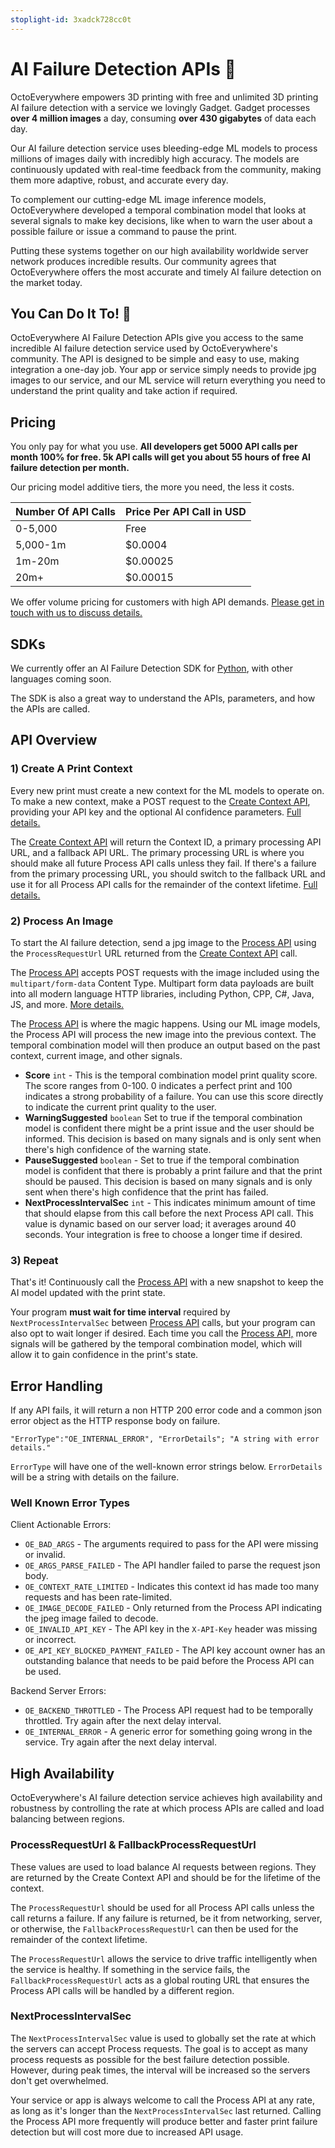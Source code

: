 ```yaml
---
stoplight-id: 3xadck728cc0t
---
```


# AI Failure Detection APIs 🤖

OctoEverywhere empowers 3D printing with free and unlimited 3D printing AI failure detection with a service we lovingly Gadget. Gadget processes **over 4 million images** a day, consuming **over 430 gigabytes** of data each day.

Our AI failure detection service uses bleeding-edge ML models to process millions of images daily with incredibly high accuracy. The models are continuously updated with real-time feedback from the community, making them more adaptive, robust, and accurate every day. 

To complement our cutting-edge ML image inference models, OctoEverywhere developed a temporal combination model that looks at several signals to make key decisions, like when to warn the user about a possible failure or issue a command to pause the print.

Putting these systems together on our high availability worldwide server network produces incredible results. Our community agrees that OctoEverywhere offers the most accurate and timely AI failure detection on the market today.

## You Can Do It To! 🚀

OctoEverywhere AI Failure Detection APIs give you access to the same incredible AI failure detection service used by OctoEverywhere's community. The API is designed to be simple and easy to use, making integration a one-day job. Your app or service simply needs to provide jpg images to our service, and our ML service will return everything you need to understand the print quality and take action if required.

## Pricing 

You only pay for what you use. **All developers get 5000 API calls per month 100% for free. 5k API calls will get you about 55 hours of free AI failure detection per month.** 

Our pricing model additive tiers, the more you need, the less it costs.


Number Of API Calls | Price Per API Call in USD
---------|---------
0-5,000 | Free
5,000-1m | $0.0004
1m-20m |  $0.00025
20m+ | $0.00015



We offer volume pricing for customers with high API demands. [Please get in touch with us to discuss details.](https://octoeverywhere.com/support?source=dev_docs_ai_failure_detection)

## SDKs

We currently offer an AI Failure Detection SDK for [Python](https://github.com/OctoEverywhere/Gadget-Python-Sdk), with other languages coming soon.

The SDK is also a great way to understand the APIs, parameters, and how the APIs are called.

## API Overview

### 1) Create A Print Context

Every new print must create a new context for the ML models to operate on. To make a new context, make a POST request to the [Create Context API](https://octoeverywhere.stoplight.io/docs/octoeverywhere-api-docs/sd17hl8caalt1-create-context), providing your API key and the optional AI confidence parameters. [Full details.](https://octoeverywhere.stoplight.io/docs/octoeverywhere-api-docs/sd17hl8caalt1-create-context)

The [Create Context API](https://octoeverywhere.stoplight.io/docs/octoeverywhere-api-docs/sd17hl8caalt1-create-context) will return the Context ID, a primary processing API URL, and a fallback API URL. The primary processing URL is where you should make all future Process API calls unless they fail. If there's a failure from the primary processing URL, you should switch to the fallback URL and use it for all Process API calls for the remainder of the context lifetime. [Full details.](https://octoeverywhere.stoplight.io/docs/octoeverywhere-api-docs/sd17hl8caalt1-create-context)

### 2) Process An Image

To start the AI failure detection, send a jpg image to the [Process API](https://octoeverywhere.stoplight.io/docs/octoeverywhere-api-docs/ck1qrradzvhim-process-api) using the `ProcessRequestUrl` URL returned from the [Create Context API](https://octoeverywhere.stoplight.io/docs/octoeverywhere-api-docs/sd17hl8caalt1-create-context) call. 

The [Process API](https://octoeverywhere.stoplight.io/docs/octoeverywhere-api-docs/ck1qrradzvhim-process-api) accepts POST requests with the image included using the `multipart/form-data` Content Type. Multipart form data payloads are built into all modern language HTTP libraries, including Python, CPP, C#, Java, JS, and more. [More details.]()

The [Process API](https://octoeverywhere.stoplight.io/docs/octoeverywhere-api-docs/ck1qrradzvhim-process-api) is where the magic happens. Using our ML image models, the Process API will process the new image into the previous context. The temporal combination model will then produce an output based on the past context, current image, and other signals.   

- **Score** `int` - This is the temporal combination model print quality score. The score ranges from 0-100. 0 indicates a perfect print and 100 indicates a strong probability of a failure. You can use this score directly to indicate the current print quality to the user.
- **WarningSuggested** `boolean` Set to true if the temporal combination model is confident there might be a print issue and the user should be informed. This decision is based on many signals and is only sent when there's high confidence of the warning state.
- **PauseSuggested** `boolean` - Set to true if the temporal combination model is confident that there is probably a print failure and that the print should be paused. This decision is based on many signals and is only sent when there's high confidence that the print has failed.
- **NextProcessIntervalSec** `int` - This indicates minimum amount of time that should elapse from this call before the next Process API call. This value is dynamic based on our server load; it averages around 40 seconds. Your integration is free to choose a longer time if desired.

### 3) Repeat

That's it! Continuously call the [Process API](https://octoeverywhere.stoplight.io/docs/octoeverywhere-api-docs/ck1qrradzvhim-process-api) with a new snapshot to keep the AI model updated with the print state. 

Your program **must wait for time interval** required by `NextProcessIntervalSec` between [Process API](https://octoeverywhere.stoplight.io/docs/octoeverywhere-api-docs/ck1qrradzvhim-process-api) calls, but your program can also opt to wait longer if desired. Each time you call the [Process API,](https://octoeverywhere.stoplight.io/docs/octoeverywhere-api-docs/ck1qrradzvhim-process-api) more signals will be gathered by the temporal combination model, which will allow it to gain confidence in the print's state.

## Error Handling

If any API fails, it will return a non HTTP 200 error code and a common json error object as the HTTP response body on failure.

`"ErrorType":"OE_INTERNAL_ERROR", "ErrorDetails"; "A string with error details."`

`ErrorType` will have one of the well-known error strings below. `ErrorDetails` will be a string with details on the failure.

### Well Known Error Types

Client Actionable Errors:

- `OE_BAD_ARGS` - The arguments required to pass for the API were missing or invalid.
- `OE_ARGS_PARSE_FAILED` - The API handler failed to parse the request json body.
- `OE_CONTEXT_RATE_LIMITED` - Indicates this context id has made too many requests and has been rate-limited.
- `OE_IMAGE_DECODE_FAILED` - Only returned from the Process API indicating the jpeg image failed to decode.
- `OE_INVALID_API_KEY` - The API key in the `X-API-Key` header was missing or incorrect.
- `OE_API_KEY_BLOCKED_PAYMENT_FAILED` - The API key account owner has an outstanding balance that needs to be paid before the Process API can be used.

Backend Server Errors:


- `OE_BACKEND_THROTTLED` - The Process API request had to be temporally throttled. Try again after the next delay interval.
- `OE_INTERNAL_ERROR` - A generic error for something going wrong in the service. Try again after the next delay interval.


## High Availability

OctoEverywhere's AI failure detection service achieves high availability and robustness by controlling the rate at which process APIs are called and load balancing between regions.

### ProcessRequestUrl & FallbackProcessRequestUrl

These values are used to load balance AI requests between regions. They are returned by the Create Context API and should be for the lifetime of the context. 

The `ProcessRequestUrl` should be used for all Process API calls unless the call returns a failure. If any failure is returned, be it from networking, server, or otherwise, the `FallbackProcessRequestUrl` can then be used for the remainder of the context lifetime.

The `ProcessRequestUrl` allows the service to drive traffic intelligently when the service is healthy. If something in the service fails, the `FallbackProcessRequestUrl` acts as a global routing URL that ensures the Process API calls will be handled by a different region.


### NextProcessIntervalSec

The `NextProcessIntervalSec` value is used to globally set the rate at which the servers can accept Process requests. The goal is to accept as many process requests as possible for the best failure detection possible. However, during peak times, the interval will be increased so the servers don't get overwhelmed.

Your service or app is always welcome to call the Process API at any rate, as long as it's longer than the `NextProcessIntervalSec` last returned. Calling the Process API more frequently will produce better and faster print failure detection but will cost more due to increased API usage.



